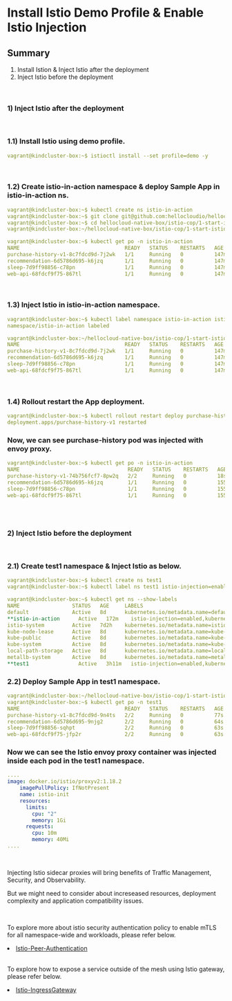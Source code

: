 # Install Istio Demo Profile & Enable Istio Injection #

## Summary ## 
1)  Install Istion & Inject Istio after the deployment 
2)  Inject Istio before the deployment 

<br>

### 1)  Inject Istio after the deployment ###
<br>

### 1.1) Install Istio using demo profile. ###

```yaml
vagrant@kindcluster-box:~$ istioctl install --set profile=demo -y
```
<br>


### 1.2) Create istio-in-action namespace & deploy Sample App in istio-in-action ns.

```yaml
vagrant@kindcluster-box:~$ kubectl create ns istio-in-action
vagrant@kindcluster-box:~$ git clone git@github.com:hellocloudio/hellocloud-native-box.git
vagrant@kindcluster-box:~$ cd hellocloud-native-box/istio-cop/1-start-istio/sample-apps
vagrant@kindcluster-box:~/hellocloud-native-box/istio-cop/1-start-istio/sample-apps$ kubectl apply -f . -n istio-in-action
```

```yaml
vagrant@kindcluster-box:~$ kubectl get po -n istio-in-action
NAME                                  READY   STATUS    RESTARTS   AGE
purchase-history-v1-8c7fdcd9d-7j2wk   1/1     Running   0          147m
recommendation-6d5786d695-k6jzq       1/1     Running   0          147m
sleep-7d9ff98856-c78pn                1/1     Running   0          147m
web-api-68fdcf9f75-867tl              1/1     Running   0          147m
```
<br>

### 1.3) Inject Istio in istio-in-action namespace. 

```yaml
vagrant@kindcluster-box:~$ kubectl label namespace istio-in-action istio-injection=enabled
namespace/istio-in-action labeled

vagrant@kindcluster-box:~/hellocloud-native-box/istio-cop/1-start-istio/sample-apps$ kubectl get po -n istio-in-action
NAME                                  READY   STATUS    RESTARTS   AGE
purchase-history-v1-8c7fdcd9d-7j2wk   1/1     Running   0          147m
recommendation-6d5786d695-k6jzq       1/1     Running   0          147m
sleep-7d9ff98856-c78pn                1/1     Running   0          147m
web-api-68fdcf9f75-867tl              1/1     Running   0          147m
```

<br>

### 1.4) Rollout restart the App deployment.

```yaml
vagrant@kindcluster-box:~$ kubectl rollout restart deploy purchase-history-v1 -n istio-in-action
deployment.apps/purchase-history-v1 restarted
```

###      Now, we can see purchase-history pod was injected with envoy proxy. 

```yaml
vagrant@kindcluster-box:~$ kubectl get po -n istio-in-action
NAME                                   READY   STATUS    RESTARTS   AGE
purchase-history-v1-74b756fcf7-8pw2q   2/2     Running   0          18s
recommendation-6d5786d695-k6jzq        1/1     Running   0          155m
sleep-7d9ff98856-c78pn                 1/1     Running   0          155m
web-api-68fdcf9f75-867tl               1/1     Running   0          155m
```
## 

<br>


### 2)  Inject Istio before the deployment ###
<br>


### 2.1) Create test1 namespace & Inject Istio as below. 

```yaml
vagrant@kindcluster-box:~$ kubectl create ns test1
vagrant@kindcluster-box:~$ kubectl label ns test1 istio-injection=enabled

vagrant@kindcluster-box:~$ kubectl get ns --show-labels
NAME                 STATUS   AGE     LABELS
default              Active   8d      kubernetes.io/metadata.name=default
**istio-in-action      Active   172m    istio-injection=enabled,kubernetes.io/metadata.name=istio-in-action**
istio-system         Active   7d2h    kubernetes.io/metadata.name=istio-system
kube-node-lease      Active   8d      kubernetes.io/metadata.name=kube-node-lease
kube-public          Active   8d      kubernetes.io/metadata.name=kube-public
kube-system          Active   8d      kubernetes.io/metadata.name=kube-system
local-path-storage   Active   8d      kubernetes.io/metadata.name=local-path-storage
metallb-system       Active   8d      kubernetes.io/metadata.name=metallb-system,pod-security.kubernetes.io/audit=privileged,pod-security.kubernetes.io/enforce=privileged,pod-security.kubernetes.io/warn=privileged
**test1                Active   3h11m   istio-injection=enabled,kubernetes.io/metadata.name=test1**
```

### 2.2) Deploy Sample App in test1 namespace.

```yaml
vagrant@kindcluster-box:~/hellocloud-native-box/istio-cop/1-start-istio/sample-apps$ kubectl apply -f . -n test1
vagrant@kindcluster-box:~$ kubectl get po -n test1
NAME                                  READY   STATUS    RESTARTS   AGE
purchase-history-v1-8c7fdcd9d-9n4ts   2/2     Running   0          77s
recommendation-6d5786d695-9njg2       2/2     Running   0          64s
sleep-7d9ff98856-sqhpt                2/2     Running   0          63s
web-api-68fdcf9f75-jfp2r              2/2     Running   0          63s
```

### Now we can see the Istio envoy proxy container was injected inside each pod in the test1 namespace.
```yaml
....
image: docker.io/istio/proxyv2:1.18.2
    imagePullPolicy: IfNotPresent
    name: istio-init
    resources:
      limits:
        cpu: "2"
        memory: 1Gi
      requests:
        cpu: 10m
        memory: 40Mi
....
```

<br>

Injecting Istio sidecar proxies will bring benefits of Traffic Management, Security, and Observability. <br> 

But we might need to consider about increseased resources, deployment complexity and application compatibility issues. 

<br>

To explore more about istio security authentication policy to enable mTLS for all namespace-wide and workloads, please refer below.

<li class="masthead__menu-item">
<a href="https://github.com/myathway-lab/Istio-Peer-Authentication">Istio-Peer-Authentication</a>
</li>

<br>

To explore how to expose a service outside of the mesh using Istio gateway, please refer below. 
<li class="masthead__menu-item">
<a href="https://github.com/myathway-lab/Istio-IngressGateway">Istio-IngressGateway</a>
</li>




